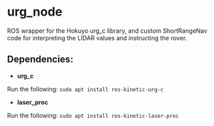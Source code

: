 urg_node
===================

ROS wrapper for the Hokuyo urg_c library, and custom ShortRangeNav code for interpreting the LIDAR values and instructing the rover.

## Dependencies:

- **urg_c**

Run the following:
``sudo apt install ros-kinetic-urg-c``

- **laser_proc**

Run the following:
``sudo apt install ros-kinetic-laser-proc``
